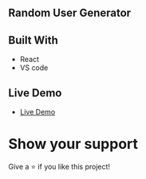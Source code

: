 ## Random User Generator

## Built With

- React
- VS code

## Live Demo

- [Live Demo]()

# Show your support

Give a ⭐ if you like this project!
